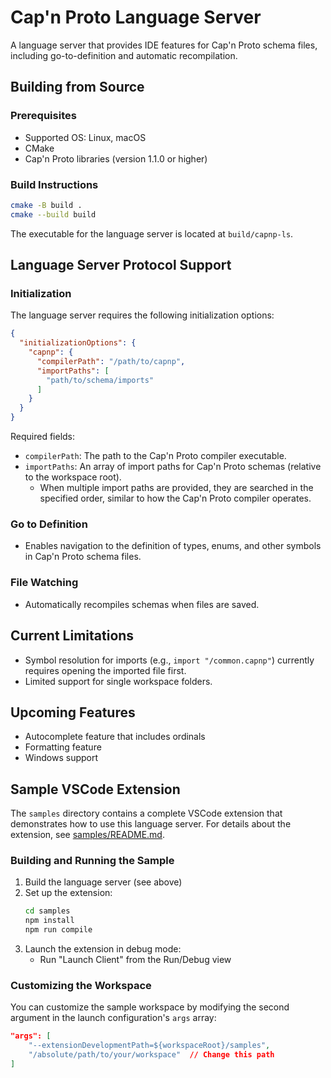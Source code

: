 # Cap'n Proto Language Server

A language server that provides IDE features for Cap'n Proto schema files, including go-to-definition and automatic recompilation.

## Building from Source

### Prerequisites

- Supported OS: Linux, macOS
- CMake
- Cap'n Proto libraries (version 1.1.0 or higher)

### Build Instructions

```bash
cmake -B build .
cmake --build build
```
The executable for the language server is located at `build/capnp-ls`.

## Language Server Protocol Support

### Initialization

The language server requires the following initialization options:

```json
{
  "initializationOptions": {
    "capnp": {
      "compilerPath": "/path/to/capnp",
      "importPaths": [
        "path/to/schema/imports"
      ]
    }
  }
}
```
Required fields:
- `compilerPath`: The path to the Cap'n Proto compiler executable.
- `importPaths`: An array of import paths for Cap'n Proto schemas (relative to the workspace root).
  - When multiple import paths are provided, they are searched in the specified order, similar to how the Cap'n Proto compiler operates.

### Go to Definition

- Enables navigation to the definition of types, enums, and other symbols in Cap'n Proto schema files.

### File Watching

- Automatically recompiles schemas when files are saved.

## Current Limitations

- Symbol resolution for imports (e.g., `import "/common.capnp"`) currently requires opening the imported file first.
- Limited support for single workspace folders.

## Upcoming Features

- Autocomplete feature that includes ordinals
- Formatting feature
- Windows support

## Sample VSCode Extension

The `samples` directory contains a complete VSCode extension that demonstrates how to use this language server. For details about the extension, see [samples/README.md](samples/README.md).

### Building and Running the Sample

1. Build the language server (see above)
2. Set up the extension:
   ```bash
   cd samples
   npm install
   npm run compile
   ```
3. Launch the extension in debug mode:
   - Run "Launch Client" from the Run/Debug view

### Customizing the Workspace

You can customize the sample workspace by modifying the second argument in the launch configuration's `args` array:

```json
"args": [
    "--extensionDevelopmentPath=${workspaceRoot}/samples",
    "/absolute/path/to/your/workspace"  // Change this path
]
```